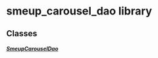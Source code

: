 


# smeup_carousel_dao library











## Classes

##### [SmeupCarouselDao](../smeup_daos_smeup_carousel_dao/SmeupCarouselDao-class.md)



 















